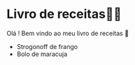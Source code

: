 #	Livro de receitas:man_cook:

Olá ! Bem vindo ao meu livro de receitas :wave:

- Strogonoff de frango
- Bolo de maracuja

